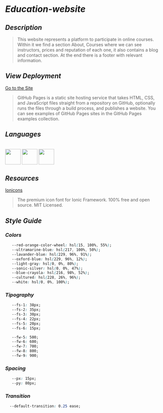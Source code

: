 # _Education-website_

## _Description_
>This website represents a platform to participate in online courses. Within it we find a section About, Courses where we can see instructors, prices and reputation of each one, it also contains a blog and contact section. At the end there is a footer with relevant information.

 ## _View Deployment_
 [Go to the Site](https://fernandomoyano.github.io/Education-website/)
 >GitHub Pages is a static site hosting service that takes HTML, CSS, and JavaScript files straight from a repository on GitHub, optionally runs the files through a build process, and publishes a website. You can see examples of GitHub Pages sites in the GitHub Pages examples collection.

## _Languages_

<link rel="stylesheet" href="devicon.min.css">
<div "style=inline_block"><br>

 <img width="50px" height="50px" src="https://cdn.jsdelivr.net/gh/devicons/devicon/icons/html5/html5-original-wordmark.svg" />
 <img width="50px" height="50px" src="https://cdn.jsdelivr.net/gh/devicons/devicon/icons/css3/css3-original-wordmark.svg" />
 <img width="50px" height="50px" src="https://cdn.jsdelivr.net/gh/devicons/devicon/icons/javascript/javascript-original.svg" />
 </div>
 
 ## _Resources_
 [Ionicons](https://ionic.io/ionicons/v2/)
 >The premium icon font for Ionic Framework.
 100% free and open source. MIT Licensed.
 
 ## _Style Guide_
 
 ### _Colors_
 
 ``` css 
    --red-orange-color-wheel: hsl(15, 100%, 55%);
    --ultramarine-blue: hsl(217, 100%, 50%);
    --lavander-blue: hsl(229, 96%, 91%);
    --oxford-blue: hsl(229, 96%, 12%);
    --light-gray: hsl(0, 0%, 80%);
    --sonic-silver: hsl(0, 0%, 47%);
    --blue-crayola: hsl(216, 98%, 52%);
    --cultured: hsl(228, 26%, 96%);
    --white: hsl(0, 0%, 100%);  
 ```
 
 ### _Tipography_
 
 ``` css
    --fs-1: 38px;
    --fs-2: 35px;
    --fs-3: 30px;
    --fs-4: 22px;
    --fs-5: 20px;
    --fs-6: 15px;

    --fw-5: 500;
    --fw-6: 600;
    --fw-7: 700;
    --fw-8: 800;
    --fw-9: 900;
 ``` 
 
 ### _Spacing_
 ``` css
    --px: 15px;
    --py: 80px;
 ``` 
 
 ### _Transition_
 ``` css
   --default-transition: 0.25 ease;
 ```
 
 

 
